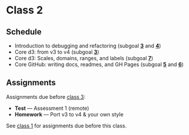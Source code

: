 # Class 2

## Schedule

*   Introduction to debugging and refactoring
    (subgoal [**3**][sg-3] and [**4**][sg-4])
*   Core d3: from v3 to v4
    (subgoal [**3**][sg-3])
*   Core d3: Scales, domains, ranges, and labels
    (subgoal [**7**][sg-7])
*   Core GitHub: writing docs, readmes, and GH Pages
    (subgoal [**5**][sg-5] and [**6**][sg-6])

## Assignments

Assignments due before [class 3][c3]:

*   **Test** — Assessment 1 (remote)
    <!--TODO: link to assessment 1-->
*   **Homework** — Port v3 to v4 & your own style

See [class 1][c1] for assignments due before this class.

[c1]: class-1.md#assignments

[c3]: class-3.md

[sg-3]: https://github.com/cmda-fe3/course-17-18#subgoal-3

[sg-4]: https://github.com/cmda-fe3/course-17-18#subgoal-4

[sg-5]: https://github.com/cmda-fe3/course-17-18#subgoal-5

[sg-6]: https://github.com/cmda-fe3/course-17-18#subgoal-6

[sg-7]: https://github.com/cmda-fe3/course-17-18#subgoal-7
